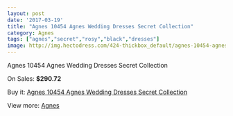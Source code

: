 ```yaml
---
layout: post
date: '2017-03-19'
title: "Agnes 10454 Agnes Wedding Dresses Secret Collection"
category: Agnes
tags: ["agnes","secret","rosy","black","dresses"]
image: http://img.hectodress.com/424-thickbox_default/agnes-10454-agnes-wedding-dresses-secret-collection.jpg
---
```

Agnes 10454 Agnes Wedding Dresses Secret Collection

On Sales: **$290.72**
<a href="https://www.hectodress.com/agnes/245-agnes-10454-agnes-wedding-dresses-secret-collection.html"><amp-img layout="responsive" width="600" height="600" src="//img.hectodress.com/424-thickbox_default/agnes-10454-agnes-wedding-dresses-secret-collection.jpg" alt="Agnes 10454 Agnes Wedding Dresses Secret Collection 0" /></a>
<a href="https://www.hectodress.com/agnes/245-agnes-10454-agnes-wedding-dresses-secret-collection.html"><amp-img layout="responsive" width="600" height="600" src="//img.hectodress.com/425-thickbox_default/agnes-10454-agnes-wedding-dresses-secret-collection.jpg" alt="Agnes 10454 Agnes Wedding Dresses Secret Collection 1" /></a>

Buy it: [Agnes 10454 Agnes Wedding Dresses Secret Collection](https://www.hectodress.com/agnes/245-agnes-10454-agnes-wedding-dresses-secret-collection.html "Agnes 10454 Agnes Wedding Dresses Secret Collection")

View more: [Agnes](https://www.hectodress.com/6-agnes "Agnes")